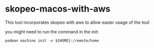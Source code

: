 # skopeo-macos-with-aws
This tool incorporates skopeo with aws to allow easier usage of the tool

you might need to run the command in the init:
```
podman machine init -v ${HOME}:/remote/home
```
